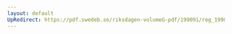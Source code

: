 ```yaml
---
layout: default
UpRedirect: https://pdf.swedeb.se/riksdagen-volumeG-pdf/199091/reg_199091/reg_199091_0490.pdf
---
```

